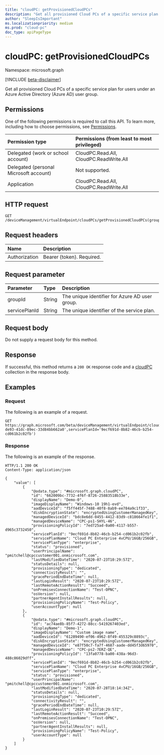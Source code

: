 ```yaml
---
title: "cloudPC: getProvisionedCloudPCs"
description: "Get all provisioned Cloud PCs of a specific service plan for users under an Azure Active Directory (Azure AD) user group."
author: "SleepIsImportant"
ms.localizationpriority: medium
ms.prod: "cloud-pc"
doc_type: apiPageType
---
```


# cloudPC: getProvisionedCloudPCs

Namespace: microsoft.graph

[!INCLUDE [beta-disclaimer](../../includes/beta-disclaimer.md)]

Get all provisioned Cloud PCs of a specific service plan for users under an Azure Active Directory (Azure AD) user group.

## Permissions

One of the following permissions is required to call this API. To learn more, including how to choose permissions, see [Permissions](/graph/permissions-reference).

|Permission type|Permissions (from least to most privileged)|
|:---|:---|
|Delegated (work or school account)|CloudPC.Read.All, CloudPC.ReadWrite.All|
|Delegated (personal Microsoft account)|Not supported.|
|Application|CloudPC.Read.All, CloudPC.ReadWrite.All|

## HTTP request

<!-- {
  "blockType": "ignored"
}
-->

``` http
GET /deviceManagement/virtualEndpoint/cloudPCs/getProvisionedCloudPCs(groupId='{groupId}',servicePlanId='{servicePlanId}')
```

## Request headers

|Name|Description|
|:---|:---|
|Authorization|Bearer {token}. Required.|

## Request parameter

|Parameter|Type|Description|
|:---|:---|:---|
|groupId|String|The unique identifier for Azure AD user group.|
|servicePlanId|String|The unique identifier of the service plan.|

## Request body

Do not supply a request body for this method.

## Response

If successful, this method returns a `200 OK` response code and a [cloudPC](../resources/cloudPC.md) collection in the response body.

## Examples

### Request

The following is an example of a request.

<!-- {
  "blockType": "request",
  "name": "cloudpc.getProvisionedCloudPCs"
}
-->
``` http
GET https://graph.microsoft.com/beta/deviceManagement/virtualEndpoint/cloudPCs/getProvisionedCloudPCs(groupId='30d0e128-de93-41dc-89ec-33d84bb662a0',servicePlanId='9ecf691d-8b82-46cb-b254-cd061b2c02fb')
```

### Response

The following is an example of the response.

<!-- {
  "blockType": "response",
  "@odata.type": "Collection(microsoft.graph.cloudPC)",
  "name": "cloudpc.getProvisionedCloudPCs"
}
-->

``` http
HTTP/1.1 200 OK
Content-Type: application/json

{
    "value": [
        {
            "@odata.type": "#microsoft.graph.cloudPC",
            "id": "662009bc-7732-4f6f-8726-25883518b33e",
            "displayName": "Demo-0",
            "imageDisplayName": "Windows-10 19h1-evd",
            "aadDeviceId": "f5ff445f-7488-40f8-8ab9-ee784a9c1f33",
            "diskEncryptionState": "encryptedUsingCustomerManagedKey",
            "managedDeviceId": "bdc8e6dd-0455-4412-83d9-c818664fe1f1",
            "managedDeviceName": "CPC-ps1-SHYL-46",
            "provisioningPolicyId": "7ed725ad-0a00-4117-b557-d965c3732450",
            "servicePlanId": "9ecf691d-8b82-46cb-b254-cd061b2c02fb",
            "servicePlanName": "Cloud PC Enterprise 4vCPU/16GB/256GB",
            "servicePlanType": "enterprise",
            "status": "provisioned",
            "userPrincipalName": "pmitchell@cpccustomer001.onmicrosoft.com",
            "lastModifiedDateTime": "2020-07-23T10:29:57Z",
            "statusDetails": null,
            "provisioningType": "dedicated",
            "connectivityResult": "",
            "gracePeriodEndDateTime": null,
            "lastLoginResult": "2020-07-23T10:29:57Z",
            "lastRemoteActionResult": "Succeed",
            "onPremisesConnectionName": "Test-OPNC",
            "osVersion": null,
            "partnerAgentInstallResults": null,
            "provisioningPolicyName": "Test-Policy",
            "userAccountType": null
        },
        {
            "@odata.type": "#microsoft.graph.cloudPC",
            "id": "ac74ae8b-85f7-4272-88cc-5419267403ed",
            "displayName": "Demo-1",
            "imageDisplayName": "Custom image name",
            "aadDeviceId": "61289490-ef06-4962-8f49-455329c8893c",
            "diskEncryptionState": "encryptedUsingCustomerManagedKey",
            "managedDeviceId": "e87f50c7-fa7f-4687-aade-dd45f3d65970",
            "managedDeviceName": "CPC-ps2-7ERZ-QE",
            "provisioningPolicyId": "13fa0778-ba00-438a-96d3-488c86029dff",
            "servicePlanId": "9ecf691d-8b82-46cb-b254-cd061b2c02fb",
            "servicePlanName": "Cloud PC Enterprise 4vCPU/16GB/256GB",
            "servicePlanType": "enterprise",
            "status": "provisioned",
            "userPrincipalName": "pmitchell@cpccustomer001.onmicrosoft.com",
            "lastModifiedDateTime": "2020-07-28T18:14:34Z",
            "statusDetails": null,
            "provisioningType": "dedicated",
            "connectivityResult": "",
            "gracePeriodEndDateTime": null,
            "lastLoginResult": "2020-07-23T10:29:57Z",
            "lastRemoteActionResult": "Succeed",
            "onPremisesConnectionName": "Test-OPNC",
            "osVersion": null,
            "partnerAgentInstallResults": null,
            "provisioningPolicyName": "Test-Policy",
            "userAccountType": null
        }
    ]
}
```
